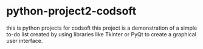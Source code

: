 # python-project2-codsoft
this is python projects for codsoft
this project is a demonstration of a simple to-do list created by using libraries like Tkinter or PyQt to create a graphical user interface.
